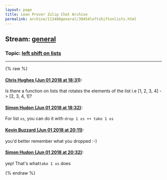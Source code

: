 ```yaml
---
layout: page
title: Lean Prover Zulip Chat Archive 
permalink: archive/113488general/30454leftshiftonlists.html
---
```


## Stream: [general](index.html)
### Topic: [left shift on lists](30454leftshiftonlists.html)

---


{% raw %}
#### [ Chris Hughes (Jun 01 2018 at 18:31)](https://leanprover.zulipchat.com/#narrow/stream/113488-general/topic/left%20shift%20on%20lists/near/127424565):
<p>Is there a function on lists that rotates the elements of the list i.e [1, 2, 3, 4] -&gt; [2, 3, 4, 1]?</p>

#### [ Simon Hudon (Jun 01 2018 at 18:32)](https://leanprover.zulipchat.com/#narrow/stream/113488-general/topic/left%20shift%20on%20lists/near/127424622):
<p>For list <code>xs</code>, you can do it with <code>drop 1 xs ++ take 1 xs</code></p>

#### [ Kevin Buzzard (Jun 01 2018 at 20:11)](https://leanprover.zulipchat.com/#narrow/stream/113488-general/topic/left%20shift%20on%20lists/near/127429588):
<p>you'd better remember what you dropped :-)</p>

#### [ Simon Hudon (Jun 01 2018 at 20:32)](https://leanprover.zulipchat.com/#narrow/stream/113488-general/topic/left%20shift%20on%20lists/near/127430668):
<p>yep! That's what<code>take 1 xs</code> does</p>


{% endraw %}
